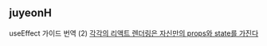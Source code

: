<h2>juyeonH</h2>useEffect 가이드 번역 (2) <a href="https://www.notion.so/study66/A-Complete-Guide-to-useEffect-e4d7d28d98f442ddb3352e643140aea0#41f725e9912a4e1bb345f88617dbc0fa">각각의 리액트 렌더링은 자신만의 props와 state를 가진다</a>